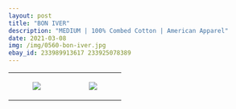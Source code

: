 ```yaml
---
layout: post
title: "BON IVER"
description: "MEDIUM | 100% Combed Cotton | American Apparel"
date: 2021-03-08
img: /img/0560-bon-iver.jpg
ebay_id: 233989913617 233925078389
---
```




<table style="width:100%;"><tr><td style="vertical-align:top;">
      <figure class="tmblr-full" data-orig-height="2048" data-orig-width="1365" data-orig-src="https://concertshirts.netlify.app/shirts/0560/0560-01.jpg"><img src="https://64.media.tumblr.com/7515d9776ccdf62791dca1aa133f2066/4f459c4317a1f2d8-e7/s540x810/545d0a9e242d0826a008ac366ad23403411e5e86.jpg" data-orig-height="2048" data-orig-width="1365" data-orig-src="https://concertshirts.netlify.app/shirts/0560/0560-01.jpg"/></figure></td>
    <td style="vertical-align:top;">
      <figure class="tmblr-full" data-orig-height="2048" data-orig-width="1365" data-orig-src="https://concertshirts.netlify.app/shirts/0560/0560-02.jpg"><img src="https://64.media.tumblr.com/8f9e9184cd6a2c117c468de9206a59ae/4f459c4317a1f2d8-bf/s540x810/3f2fed3f9051bc590e7fbdffa7e0da4cc96f4383.jpg" data-orig-height="2048" data-orig-width="1365" data-orig-src="https://concertshirts.netlify.app/shirts/0560/0560-02.jpg"/></figure></td>
  </tr></table>
